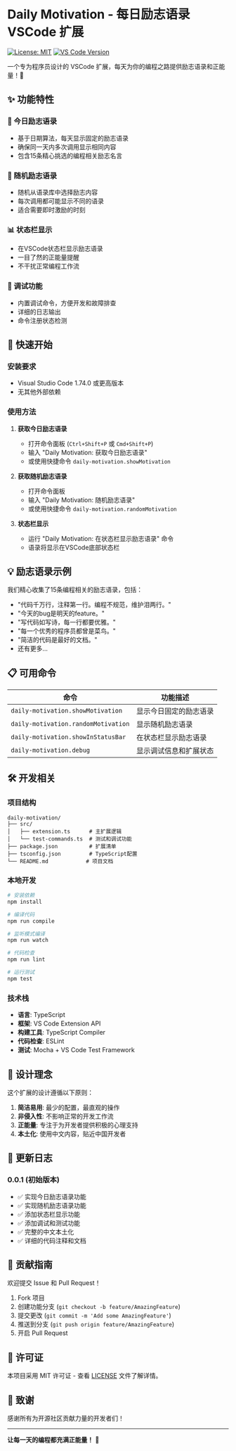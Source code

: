 # Daily Motivation - 每日励志语录 VSCode 扩展

[![License: MIT](https://img.shields.io/badge/License-MIT-yellow.svg)](https://opensource.org/licenses/MIT)
[![VS Code Version](https://img.shields.io/badge/VS%20Code-1.74.0+-blue)](https://code.visualstudio.com/)

一个专为程序员设计的 VSCode 扩展，每天为你的编程之路提供励志语录和正能量！💪

## ✨ 功能特性

### 🌅 今日励志语录
- 基于日期算法，每天显示固定的励志语录
- 确保同一天内多次调用显示相同内容
- 包含15条精心挑选的编程相关励志名言

### 🎲 随机励志语录
- 随机从语录库中选择励志内容
- 每次调用都可能显示不同的语录
- 适合需要即时激励的时刻

### 📊 状态栏显示
- 在VSCode状态栏显示励志语录
- 一目了然的正能量提醒
- 不干扰正常编程工作流

### 🔧 调试功能
- 内置调试命令，方便开发和故障排查
- 详细的日志输出
- 命令注册状态检测

## 🚀 快速开始

### 安装要求
- Visual Studio Code 1.74.0 或更高版本
- 无其他外部依赖

### 使用方法

1. **获取今日励志语录**
   - 打开命令面板 (`Ctrl+Shift+P` 或 `Cmd+Shift+P`)
   - 输入 "Daily Motivation: 获取今日励志语录"
   - 或使用快捷命令 `daily-motivation.showMotivation`

2. **获取随机励志语录**
   - 打开命令面板
   - 输入 "Daily Motivation: 随机励志语录"
   - 或使用快捷命令 `daily-motivation.randomMotivation`

3. **状态栏显示**
   - 运行 "Daily Motivation: 在状态栏显示励志语录" 命令
   - 语录将显示在VSCode底部状态栏

## 💡 励志语录示例

我们精心收集了15条编程相关的励志语录，包括：

- "代码千万行，注释第一行。编程不规范，维护泪两行。"
- "今天的bug是明天的feature。"
- "写代码如写诗，每一行都要优雅。"
- "每一个优秀的程序员都曾是菜鸟。"
- "简洁的代码是最好的文档。"
- 还有更多...

## 📋 可用命令

| 命令 | 功能描述 |
|------|----------|
| `daily-motivation.showMotivation` | 显示今日固定的励志语录 |
| `daily-motivation.randomMotivation` | 显示随机励志语录 |
| `daily-motivation.showInStatusBar` | 在状态栏显示励志语录 |
| `daily-motivation.debug` | 显示调试信息和扩展状态 |

## 🛠️ 开发相关

### 项目结构
```
daily-motivation/
├── src/
│   ├── extension.ts      # 主扩展逻辑
│   └── test-commands.ts  # 测试和调试功能
├── package.json          # 扩展清单
├── tsconfig.json         # TypeScript配置
└── README.md            # 项目文档
```

### 本地开发
```bash
# 安装依赖
npm install

# 编译代码
npm run compile

# 监听模式编译
npm run watch

# 代码检查
npm run lint

# 运行测试
npm test
```

### 技术栈
- **语言**: TypeScript
- **框架**: VS Code Extension API
- **构建工具**: TypeScript Compiler
- **代码检查**: ESLint
- **测试**: Mocha + VS Code Test Framework

## 🎯 设计理念

这个扩展的设计遵循以下原则：

1. **简洁易用**: 最少的配置，最直观的操作
2. **非侵入性**: 不影响正常的开发工作流
3. **正能量**: 专注于为开发者提供积极的心理支持
4. **本土化**: 使用中文内容，贴近中国开发者

## 📝 更新日志

### 0.0.1 (初始版本)
- ✅ 实现今日励志语录功能
- ✅ 实现随机励志语录功能
- ✅ 添加状态栏显示功能
- ✅ 添加调试和测试功能
- ✅ 完整的中文本土化
- ✅ 详细的代码注释和文档

## 🤝 贡献指南

欢迎提交 Issue 和 Pull Request！

1. Fork 项目
2. 创建功能分支 (`git checkout -b feature/AmazingFeature`)
3. 提交更改 (`git commit -m 'Add some AmazingFeature'`)
4. 推送到分支 (`git push origin feature/AmazingFeature`)
5. 开启 Pull Request

## 📄 许可证

本项目采用 MIT 许可证 - 查看 [LICENSE](LICENSE) 文件了解详情。

## 🙏 致谢

感谢所有为开源社区贡献力量的开发者们！

---

**让每一天的编程都充满正能量！** 🌟

